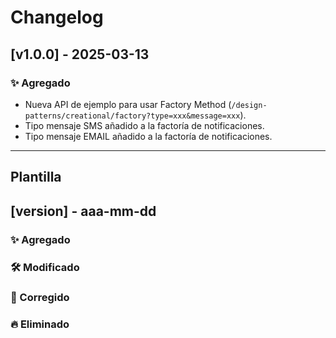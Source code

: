 # Changelog

## [v1.0.0] - 2025-03-13
### ✨ Agregado
- Nueva API de ejemplo para usar Factory Method (`/design-patterns/creational/factory?type=xxx&message=xxx`).
- Tipo mensaje SMS añadido a la factoría de notificaciones.
- Tipo mensaje EMAIL añadido a la factoría de notificaciones.

---

## Plantilla
## [version] - aaa-mm-dd
### ✨ Agregado
### 🛠️ Modificado
### 🐛 Corregido
### 🔥 Eliminado


